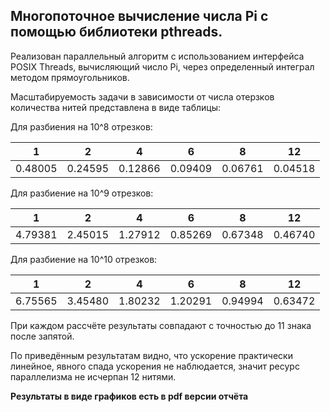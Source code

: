 ## Многопоточное вычисление числа Pi с помощью библиотеки pthreads.

Реализован параллельный алгоритм с использованием интерфейса POSIX Threads, вычисляющий число Pi, через определенный интеграл методом прямоугольников.

Масштабируемость задачи в зависимости от числа отерзков количества нитей представлена в виде таблицы:

Для разбиения на 10^8 отрезков:

| 1 | 2 | 4 | 6 | 8 | 12 |
| ------- | ------- | ------- | ------- | ------- | ------- |
| 0.48005 | 0.24595 | 0.12866 | 0.09409 | 0.06761 | 0.04518 |

Для разбиение на 10^9 отрезков:

| 1 | 2 | 4 | 6 | 8 | 12 |
| ------- | ------- | ------- | ------- | ------- | ------- |
| 4.79381 | 2.45015 | 1.27912 | 0.85269 | 0.67348 | 0.46740 |

Для разбиение на 10^10 отрезков:

| 1 | 2 | 4 | 6 | 8 | 12 |
| ------- | ------- | ------- | ------- | ------- | ------- |
| 6.75565 | 3.45480 | 1.80232 | 1.20291 | 0.94994 | 0.63472 |

При каждом рассчёте результаты совпадают с точностью до 11 знака после запятой.

По приведённым результатам видно, что ускорение практически линейное, явного спада ускорения не наблюдается, значит ресурс параллелизма не исчерпан 12 нитями.

__Результаты в виде графиков есть в pdf версии отчёта__
